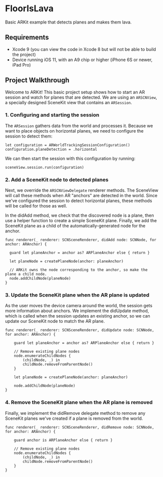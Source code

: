# FloorIsLava
Basic ARKit example that detects planes and makes them lava.

## Requirements
- Xcode 9 (you can view the code in Xcode 8 but will not be able to build the project)
- Device running iOS 11, with an A9 chip or higher (iPhone 6S or newer, iPad Pro)

## Project Walkthrough

Welcome to ARKit! This basic project setup shows how to start an AR session and watch for planes that are detected. We are using an `ARSCNView`, a specially designed SceneKit view that contains an `ARSession`. 

### 1. Configuring and starting the session

The `ARSession` gathers data from the world and processes it. Because we want to place objects on horizontal planes, we need to configure the session to detect them:

```
let configuration = ARWorldTrackingSessionConfiguration()
configuration.planeDetection = .horizontal
```

We can then start the session with this configuration by running:

```
sceneView.session.run(configuration)
```

### 2. Add a SceneKit node to detected planes

Next, we override the `ARSCNViewDelegate` renderer methods. The SceneView will call these methods when AR "anchors" are detected in the world. Since we've configured the session to detect horizontal planes, these methods will be called for those as well.

In the didAdd method, we check that the discovered node is a plane, then use a helper function to create a simple SceneKit plane. Finally, we add the SceneKit plane as a child of the automatically-generated node for the anchor.

```
func renderer(_ renderer: SCNSceneRenderer, didAdd node: SCNNode, for anchor: ARAnchor) {

  guard let planeAnchor = anchor as? ARPlaneAnchor else { return }
  
  let planeNode = createPlaneNode(anchor: planeAnchor)
  
  // ARKit owns the node corresponding to the anchor, so make the plane a child node.
  node.addChildNode(planeNode) 
}
```

### 3. Update the SceneKit plane when the AR plane is updated

As the user moves the device camera around the world, the session gets more information about anchors. We implement the didUpdate method, which is called when the session updates an existing anchor, so we can update our SceneKit node to match the AR plane.

```
func renderer(_ renderer: SCNSceneRenderer, didUpdate node: SCNNode, for anchor: ARAnchor) {

    guard let planeAnchor = anchor as? ARPlaneAnchor else { return }

    // Remove existing plane nodes
    node.enumerateChildNodes {
        (childNode, _) in
        childNode.removeFromParentNode()
    }

    let planeNode = createPlaneNode(anchor: planeAnchor)

    node.addChildNode(planeNode)
}
```

### 4. Remove the SceneKit plane when the AR plane is removed

Finally, we implement the didRemove delegate method to remove any SceneKit planes we've created if a plane is removed from the world.

```
func renderer(_ renderer: SCNSceneRenderer, didRemove node: SCNNode, for anchor: ARAnchor) {

    guard anchor is ARPlaneAnchor else { return }

    // Remove existing plane nodes
    node.enumerateChildNodes {
        (childNode, _) in
        childNode.removeFromParentNode()
    }
}
```

